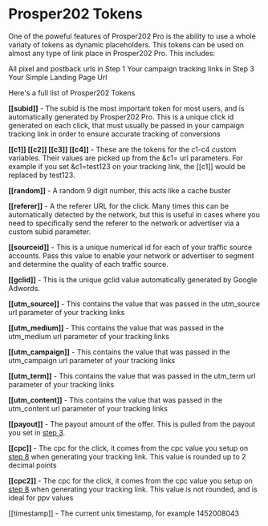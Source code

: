 # Prosper202 Tokens

One of the poweful features of Prosper202 Pro is the ability to use a whole variaty of tokens as dynamic placeholders. This tokens can be used on almost any type of link place in Prosper202 Pro. This includes:

All pixel and postback urls in Step 1
Your campaign tracking links in Step 3
Your Simple Landing Page Url

Here's a full list of Prosper202 Tokens

**[[subid]]** - The subid is the most important token for most users, and is automatically generated by Prosper202 Pro. This is a unique click id generated on each click, that must usually be passed in your campaign tracking link in order to ensure accurate tracking of conversions

**[[c1]] [[c2]] [[c3]] [[c4]]** - These are the tokens for the c1-c4 custom variables. Their values are picked up from the &c1= url parameters. For example if you set &c1=test123 on your tracking link, the [[c1]] would be replaced by test123.

**[[random]]** - A random 9 digit number, this acts like a cache buster

**[[referer]]** - A the referer URL for the click. Many times this can be automatically detected by the network, but this is useful in cases where you need to specifically send the referer to the network or advertiser via a custom subid parameter.

**[[sourceid]]** - This is a unique numerical id for each of your traffic source accounts. Pass this value to enable your network or advertiser to segment and determine the quality of each traffic source.

**[[gclid]]** - This is the unique gclid value automatically generated by Google Adwords.

**[[utm_source]]** - This contains the value that was passed in the utm_source url parameter of your tracking links

**[[utm_medium]]** - This contains the value that was passed in the utm_medium url parameter of your tracking links

**[[utm_campaign]]** - This contains the value that was passed in the utm_campaign url parameter of your tracking links

**[[utm_term]]** - This contains the value that was passed in the utm_term url parameter of your tracking links

**[[utm_content]]** - This contains the value that was passed in the utm_content url parameter of your tracking links

**[[payout]]** - The payout amount of the offer. This is pulled from the payout you set in [step 3](../setting-up-prosper202-pro/04-step-3.md).

**[[cpc]]** - The cpc for the click, it comes from the cpc value you setup on [step 8](../setting-up-prosper202-pro/09-step-8.md) when generating your tracking link. This value is rounded up to 2 decimal points

**[[cpc2]]** - The cpc for the click, it comes from the cpc value you setup on [step 8](../setting-up-prosper202-pro/09-step-8.md) when generating your tracking link. This value is not rounded, and is ideal for ppv values

[[timestamp]] - The current unix timestamp,  for example 1452008043